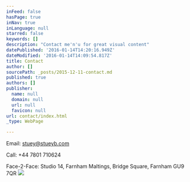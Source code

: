 ```yaml
---
inFeed: false
hasPage: true
inNav: true
inLanguage: null
starred: false
keywords: []
description: "Contact me'n'u for great visual content"
datePublished: '2016-01-14T14:20:16.949Z'
dateModified: '2016-01-14T14:09:54.817Z'
title: Contact
author: []
sourcePath: _posts/2015-12-11-contact.md
published: true
authors: []
publisher:
  name: null
  domain: null
  url: null
  favicon: null
url: contact/index.html
_type: WebPage

---
```

Email: stuey@stueyb.com

Call: +44 7801 710624

Face-2-Face: Studio 14, Farnham Maltings, Bridge Square, Farnham GU9 7QR
![](https://the-grid-user-content.s3-us-west-2.amazonaws.com/cba9cf79-7644-4509-80a6-96e5ce0f0df1.jpg)